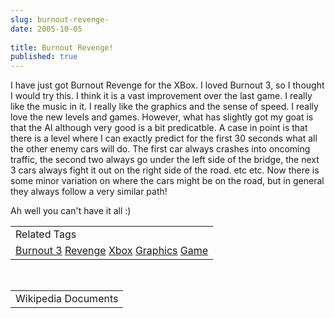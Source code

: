 ```yaml
---
slug: burnout-revenge-
date: 2005-10-05
 
title: Burnout Revenge!
published: true
---
```

I have just got Burnout Revenge for the XBox.  I loved Burnout 3, so I thought I would try this.  I think it is a vast improvement over the last game.  I really like the music in it.  I really like the graphics and the sense of speed.  I really love the new levels and games.  However, what has slightly got my goat is that the AI although very good is a bit predicatble.  A case in point is that there is a level where I can exactly predict for the first 30 seconds what all the other enemy cars will do.  The first car always crashes into oncoming traffic, the second two always go under the left side of the bridge, the next 3 cars always fight it out on the right side of the road. etc etc.  Now there is some minor variation on where the cars might be on the road, but in general they always follow a very similar path!<p />Ah well you can't have it all :)<p /><table class="TechnoratiHead TagHeader">
<tr><td>Related Tags</td></tr>
<tr class="Technorati"><td>
<a href="https://paul.kinlan.me/tags/Burnout%203" class="Tag" rel="tag">Burnout 3</a> <a href="https://paul.kinlan.me/tags/Revenge" class="Tag" rel="tag">Revenge</a> <a href="https://paul.kinlan.me/tags/Xbox" class="Tag" rel="tag">Xbox</a> <a href="https://paul.kinlan.me/tags/Graphics" class="Tag" rel="tag">Graphics</a> <a href="https://paul.kinlan.me/tags/Game" class="Tag" rel="tag">Game</a>
</td></tr>
</table><br /><table class="TechnoratiHead TagHeader">
<tr><td>Wikipedia Documents</td></tr>
<tr class="Technorati"></tr>
</table>

